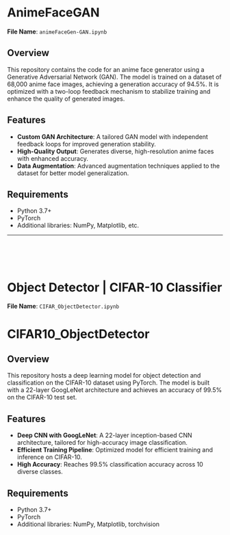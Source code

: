 
# **AnimeFaceGAN**

**File Name**: `animeFaceGen-GAN.ipynb`

## Overview
This repository contains the code for an anime face generator using a Generative Adversarial Network (GAN). The model is trained on a dataset of 68,000 anime face images, achieving a generation accuracy of 94.5%. It is optimized with a two-loop feedback mechanism to stabilize training and enhance the quality of generated images.

## Features
- **Custom GAN Architecture**: A tailored GAN model with independent feedback loops for improved generation stability.
- **High-Quality Output**: Generates diverse, high-resolution anime faces with enhanced accuracy.
- **Data Augmentation**: Advanced augmentation techniques applied to the dataset for better model generalization.

## Requirements
- Python 3.7+
- PyTorch
- Additional libraries: NumPy, Matplotlib, etc.





---
<br>
<br>
<br>

# **Object Detector | CIFAR-10 Classifier**

**File Name**: `CIFAR_ObjectDetector.ipynb`

# CIFAR10_ObjectDetector

## Overview
This repository hosts a deep learning model for object detection and classification on the CIFAR-10 dataset using PyTorch. The model is built with a 22-layer GoogLeNet architecture and achieves an accuracy of 99.5% on the CIFAR-10 test set.

## Features
- **Deep CNN with GoogLeNet**: A 22-layer inception-based CNN architecture, tailored for high-accuracy image classification.
- **Efficient Training Pipeline**: Optimized model for efficient training and inference on CIFAR-10.
- **High Accuracy**: Reaches 99.5% classification accuracy across 10 diverse classes.

## Requirements
- Python 3.7+
- PyTorch
- Additional libraries: NumPy, Matplotlib, torchvision


